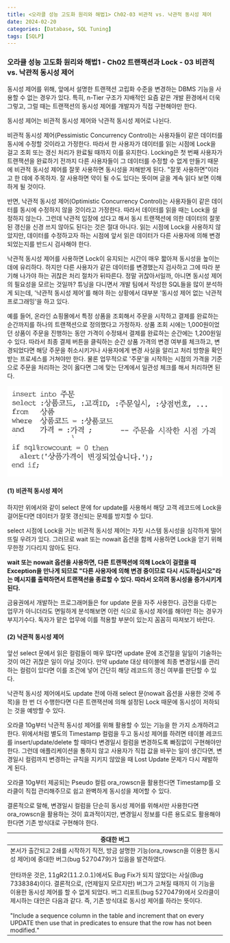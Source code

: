 ```yaml
---
title: <오라클 성능 고도화 원리와 해법1> Ch02-03 비관적 vs. 낙관적 동시성 제어
date: 2024-02-20
categories: [Database, SQL Tuning]
tags: [SQLP]
---
```


### 오라클 성능 고도화 원리와 해법1 - Ch02 트랜잭션과 Lock - 03 비관적 vs. 낙관적 동시성 제어

동시성 제어를 위해, 앞에서 설명한 트랜잭션 고립화 수준을 변경하는 DBMS 기능을 사용할 수 없는 경우가 있다. 특히, n-Tier 구조가 지배적인 요즘 같은 개발 환경에서 더욱 그렇고, 그럴 때는 트랜잭션의 동시성 제어를 개발자가 직접 구현해야만 한다.

동시성 제어는 비관적 동시성 제어와 낙관적 동시성 제어로 나뉜다.

비관적 동시성 제어(Pessimistic Concurrency Control)는 사용자들이 같은 데이터를 동시에 수정할 것이라고 가정한다. 따라서 한 사용자가 데이터를 읽는 시점에 Lock을 걸고 조회 또는 갱신 처리가 완료될 때까지 이를 유지한다. Locking은 첫 번째 사용자가 트랜잭션을 완료하기 전까지 다른 사용자들이 그 데이터를 수정할 수 없게 만들기 때문에 비관적 동시성 제어를 잘못 사용하면 동시성을 저해받게 된다. "잘못 사용하면"이라고 한 데에 주목하자. 잘 사용하면 약이 될 수도 있다는 뜻이며 글을 계속 읽다 보면 이해하게 될 것이다.

반면, 낙관적 동시성 제어(Optimistic Concurrency Control)는 사용자들이 같은 데이터를 동시에 수정하지 않을 것이라고 가정한다. 따라서 데이터를 읽을 때는 Lock을 설정하지 않는다. 그런데 낙관적 입장에 섰다고 해서 동시 트랜잭션에 의한 데이터의 잘못된 갱신을 신경 쓰지 않아도 된다는 것은 절대 아니다. 읽는 시점에 Lock을 사용하지 않았지만, 데이터를 수정하고자 하는 시점에 앞서 읽은 데이터가 다른 사용자에 의해 변경되었는지를 반드시 검사해야 한다.

낙관적 동시성 제어를 사용하면 Lock이 유지되는 시간이 매우 짧아져 동시성을 높이는 데에 유리하다. 하지만 다른 사용자가 같은 데이터를 변경했는지 검사하고 그에 따라 분기해 나가야 하는 귀찮은 처리 절차가 뒤따른다. 정말 귀찮아서일까, 아니면 동시성 제어의 필요성을 모르는 것일까? 튜닝을 다니면서 개발 팀에서 작성한 SQL들을 많이 분석하게 되는데, '낙관적 동시성 제어'를 해야 하는 상황에서 대부분 '동시성 제어 없는 낙관적 프로그래밍'을 하고 있다.

예를 들어, 온라인 쇼핑몰에서 특정 상품을 조회해서 주문을 시작하고 결제를 완료하는 순간까지를 하나의 트랜잭션으로 정의했다고 가정하자. 상품 조회 시에는 1,000원이었던 상품이 주문을 진행하는 동안 가격이 수정돼서 결제를 완료하는 순간에는 1,200원일 수 있다. 따라서 최종 결제 버튼을 클릭하는 순간 상품 가격의 변경 여부를 체크하고, 변경되었다면 해당 주문을 취소시키거나 사용자에게 변경 사실을 알리고 처리 방향을 확인받는 프로세스를 거쳐야만 한다. 물론 업무적으로 '주문'을 시작하는 시점의 가격을 기준으로 주문을 처리하는 것이 옳다면 그에 맞는 단계에서 일관성 체크를 해서 처리하면 된다.

![](/assets/images/sqlp/sqlp-1-02-03-0.png)

#### (1) 비관적 동시성 제어

하지만 위에서와 같이 select 문에 for update를 사용해서 해당 고객 레코드에 Lock을 걸어둔다면 데이터가 잘못 갱신되는 문제를 방지할 수 있다.

select 시점에 Lock을 거는 비관적 동시성 제어는 자칫 시스템 동시성을 심각하게 떨어뜨릴 우려가 있다. 그러므로 wait 또는 nowait 옵션을 함께 사용하면 Lock을 얻기 위해 무한정 기다리지 않아도 된다.

**wait 또는 nowait 옵션을 사용하면, 다른 트랜잭션에 의해 Lock이 걸렸을 때 Exception을 만나게 되므로 "다른 사용자에 의해 변경 중이므로 다시 시도하십시오"라는 메시지를 출력하면서 트랜잭션을 종료할 수 있다. 따라서 오히려 동시성을 증가시키게 된다.**

금융권에서 개발하는 프로그래머들은 for update 문을 자주 사용한다. 금전을 다루는 업무가 아니더라도 면밀하게 분석해보면 이런 식으로 동시성 제어를 해야만 하는 경우가 부지기수다. 독자가 맡은 업무에 이를 적용할 부분이 있는지 꼼꼼히 따져보기 바란다.

#### (2) 낙관적 동시성 제어

앞선 select 문에서 읽은 컬럼들이 매우 많다면 update 문에 조건절을 일일이 기술하는 것이 여간 귀찮은 일이 아닐 것이다. 만약 update 대상 테이블에 최종 변경일시를 관리하는 컬럼이 있다면 이를 조건에 넣어 간단히 해당 레코드의 갱신 여부를 판단할 수 있다.

낙관적 동시성 제어에서도 update 전에 아래 select 문(nowait 옵션을 사용한 것에 주목)을 한 번 더 수행한다면 다른 트랜잭션에 의해 설정된 Lock 때문에 동시성이 저하되는 것을 예방할 수 있다.

오라클 10g부터 낙관적 동시성 제어를 위해 활용할 수 있는 기능을 한 가지 소개하려고 한다. 위에서처럼 별도의 Timestamp 컬럼을 두고 동시성 제어를 하려면 테이블 레코드를 insert/update/delete 할 때마다 변경일시 컬럼을 변경하도록 빠짐없이 구현해야만 한다. 그런데 애플리케이션을 통하지 않고 사용자가 직접 값을 바꾸는 일이 생긴다면, 변경일시 컬럼까지 변경하는 규칙을 지키지 않았을 때 Lost Update 문제가 다시 재발하게 된다.

오라클 10g부터 제공되는 Pseudo 컬럼 ora_rowscn을 활용한다면 Timestamp를 오라클이 직접 관리해주므로 쉽고 완벽하게 동시성을 제어할 수 있다.

결론적으로 말해, 변경일시 컬럼을 단순히 동시성 제어를 위해서만 사용한다면 ora_rowscn을 활용하는 것이 효과적이지만, 변경일시 정보를 다른 용도로도 활용해야 한다면 기존 방식대로 구현해야 한다.

| 중대한 버그                                                                                                                                                                                                                                                                                                                                                                                                                                                                                                                                                                                                               |
| ------------------------------------------------------------------------------------------------------------------------------------------------------------------------------------------------------------------------------------------------------------------------------------------------------------------------------------------------------------------------------------------------------------------------------------------------------------------------------------------------------------------------------------------------------------------------------------------------------------------------- |
| 본서가 출간되고 2쇄를 시작하기 직전, 방금 설명한 기능(ora_rowscn을 이용한 동시성 제어)에 중대한 버그(bug 5270479)가 있음을 발견하였다.<br><br>안타까운 것은, 11gR2(11.2.0.1)에서도 Bug Fix가 되지 않았다는 사실(Bug 7338384)이다. 결론적으로, (언제일지 모르지만) 버그가 고쳐질 때까지 이 기능을 이용한 동시성 제어를 할 수 없게 되었다. 버그 리포트(bug 5270479)에서 오라클이 제시하는 대안은 다음과 같다. 즉, 기존 방식대로 동시성 제어를 하라는 뜻이다. <br><br> "Include a sequence column in the table and increment that on every UPDATE then use that in predicates to ensure that the row has not been modified." |
